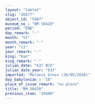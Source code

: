 ```yaml
---
layout: "tablet"
slug: "26677"
object_id: "5907"
museum_no_: "BM 50420"
period: "ENB"
day_remark: "-"
month: "VI"
month_remark: "-"
year: "11"
year_remark: "-"
king: "Kan"
king_remark: "-"
julian_date: "637 BCE"
julian_date_year: "637"
imported: "Melanie Gross (26/05/2016)"
day_babylonian_: "18"
place_of_issue_remark: "no place"
title: "BM 50420"
previous_item: "26680"
---
```

